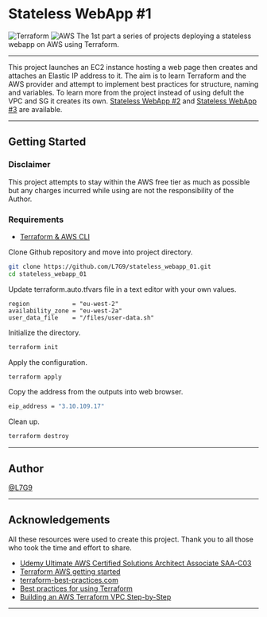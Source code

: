 # Stateless WebApp #1

![Terraform](https://img.shields.io/badge/terraform-%235835CC.svg?style=for-the-badge&logo=terraform&logoColor=white) ![AWS](https://img.shields.io/badge/AWS-%23FF9900.svg?style=for-the-badge&logo=amazon-aws&logoColor=white) 
The 1st part a series of projects deploying a stateless webapp on AWS using Terraform.

---

This project launches an EC2 instance hosting a web page then creates and attaches an Elastic IP address to it. The aim is to learn Terraform and the AWS provider and attempt to implement best practices for structure, naming and variables. To learn more from the project instead of using defult the VPC and SG it creates its own. 
[Stateless WebApp #2](https://github.com/L7G9/stateless_webapp_02) and [Stateless WebApp #3](https://github.com/L7G9/stateless_webapp_03) are available.  

---

## Getting Started

### Disclaimer
This project attempts to stay within the AWS free tier as much as possible but any charges incurred while using are not the responsibility of the Author.

### Requirements
- [Terraform & AWS CLI](https://developer.hashicorp.com/terraform/tutorials/aws-get-started/aws-build)

Clone Github repository and move into project directory.
```bash
git clone https://github.com/L7G9/stateless_webapp_01.git
cd stateless_webapp_01
```

Update terraform.auto.tfvars file in a text editor with your own values.  
```
region            = "eu-west-2"
availability_zone = "eu-west-2a"
user_data_file    = "/files/user-data.sh"
```

Initialize the directory.
```bash
terraform init
```

Apply the configuration.
```bash
terraform apply
```

Copy the address from the outputs into web browser.
```bash
eip_address = "3.10.109.17"
```

Clean up.
```bash
terraform destroy
```

---

## Author
[@L7G9](https://www.github.com/L7G9)

---

## Acknowledgements
All these resources were used to create this project.  Thank you to all those who took the time and effort to share.
- [Udemy Ultimate AWS Certified Solutions Architect Associate SAA-C03](https://www.udemy.com/course/aws-certified-solutions-architect-associate-saa-c03/)
- [Terraform AWS getting started](https://developer.hashicorp.com/terraform/tutorials/aws-get-started/aws-build)
- [terraform-best-practices.com](https://www.terraform-best-practices.com/)
- [Best practices for using Terraform](https://cloud.google.com/docs/terraform/best-practices-for-terraform)
- [Building an AWS Terraform VPC Step-by-Step](https://adamtheautomator.com/terraform-vpc/)

---

